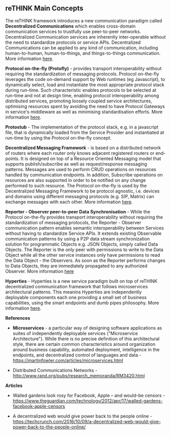 ## reTHINK Main Concepts

The reTHINK framework introduces a new communication paradigm called **Decentralized Communications** which enables cross-domain communication services to trustfully use peer-to-peer networks.
Decentralized Communication services are inherently inter-operable without the need to standardize protocols or service APIs.
Decentralized Communications can be applied to any kind of communication, including human-to-human, human-to-things, and things-to-things communication. More information [here](https://github.com/reTHINK-project/startup/blob/master/concepts/decentralized-messaging.md).

**Protocol on-the-fly (Protofly)** - provides transport interoperability without requiring the standardization of messaging protocols.
Protocol on-the-fly leverages the code on-demand support by Web runtimes (eg Javascript), to dynamically select, load and instantiate the most appropriate protocol stack during run-time. Such characteristic enables protocols to be selected at run-time and not at design time, enabling protocol interoperability among distributed services, promoting loosely coupled service architectures, optimising resources spent by avoiding the need to have Protocol Gateways in service's middleware as well as minimising standardisation efforts. More information [here](https://github.com/reTHINK-project/startup/blob/master/concepts/protofly.md).

**Protostub** - The implementation of the protocol stack, e.g. in a javascript file, that is dynamically loaded from the Service Provider and instantiated at run-time by using the Protocol on-the-fly concept.

**Decentralized Messaging Framework** - is based on a distributed network of routers where each router only knows adjacent registered routers or end-points.
It is designed on top of a Resource Oriented Messaging model that supports publish/subscribe as well as request/response messaging patterns.
Messages are used to perform CRUD operations on resources handled by communication endpoints. In addition, Subscribe operations on resources are also supported in order to be notified on any change performed to such resource.
The Protocol on-the-fly is used by the Decentralized Messaging Framework to be protocol agnostic, i.e. devices and domains using different messaging protocols (e.g. SIP, Matrix) can exchange messages with each other. More information [here](https://github.com/reTHINK-project/startup/blob/master/concepts/decentralized-messaging.md).

**Reporter - Observer peer-to-peer Data Synchronisation** - While the Protocol on-the-fly provides transport interoperability without requiring the standardization of messaging protocols, the Reporter - Observer communication pattern enables semantic interoperability between Services without having to standardize Service APIs.
It extends existing Observable communication patterns by using a P2P data stream synchronization solution for programmatic Objects e.g. JSON Objects, simply called Data Objects.
The Reporter is the only peer with permissions to write to the Data Object while all the other service instances only have permissions to read the Data Object - the Observers.
As soon as the Reporter performs changes to Data Objects, they are immediately propagated to any authorized Observer. More information [here](https://github.com/reTHINK-project/startup/blob/master/concepts/reporter-observer.md)

**Hyperties** - Hyperties is a new service paradigm built on top of reTHINK decentralized communication framework that follows microservices architectural patterns. This meanins Hyperties are independently deployable components each one providing a small set of business capabilities, using the smart endpoints and dumb pipes philosophy. More information [here](https://github.com/reTHINK-project/startup/blob/master/concepts/hyperty.md).

**References**

* **Microservices** - a particular way of designing software applications as suites of independently deployable services ("Microservice Architecture"). While there is no precise definition of this architectural style, there are certain common characteristics around organization around business capability, automated deployment, intelligence in the endpoints, and decentralized control of languages and data - https://martinfowler.com/articles/microservices.html

* Distributed Communications Networks - http://www.rand.org/pubs/research_memoranda/RM3420.html

**Articles**

* Walled gardens look rosy for Facebook, Apple – and would-be censors - https://www.theguardian.com/technology/2012/apr/17/walled-gardens-facebook-apple-censors

* A decentralized web would give power back to the people online - https://techcrunch.com/2016/10/09/a-decentralized-web-would-give-power-back-to-the-people-online/
